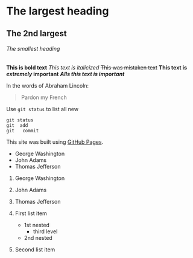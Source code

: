 # The largest heading
## The 2nd largest
###### The smallest heading

__This is bold text__
_This text is italicized_
~~This was mistaken text~~
**This text is _extremely_ important**
***Alls this text is important***

In the words of Abraham Lincoln:
> Pardon my French

Use `git status` to list all new

```
git status
git  add
git   commit
```

This site was built using [GitHub Pages](https://pages.github.com/).

- George Washington
- John Adams
- Thomas Jefferson

1. George Washington
2. John Adams
3. Thomas Jefferson

1. First list item
   - 1st nested
     - third level        
   - 2nd nested
2. Second list item
